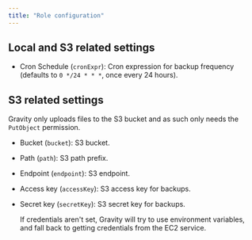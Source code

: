 ```yaml
---
title: "Role configuration"
---
```


## Local and S3 related settings

- Cron Schedule (`cronExpr`): Cron expression for backup frequency (defaults to `0 */24 * * *`, once every 24 hours).

## S3 related settings

Gravity only uploads files to the S3 bucket and as such only needs the `PutObject` permission.

- Bucket (`bucket`): S3 bucket.
- Path (`path`): S3 path prefix.
- Endpoint (`endpoint`): S3 endpoint.
- Access key (`accessKey`): S3 access key for backups.
- Secret key (`secretKey`): S3 secret key for backups.

  If credentials aren't set, Gravity will try to use environment variables, and fall back to getting credentials from the EC2 service.
